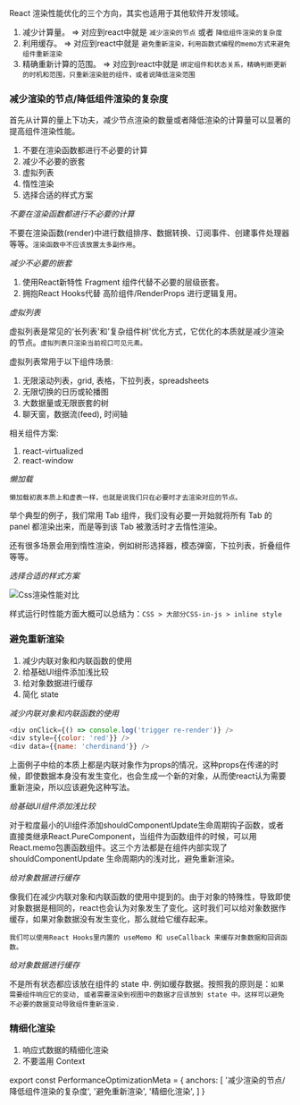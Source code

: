 React 渲染性能优化的三个方向，其实也适用于其他软件开发领域。

1. 减少计算量。  => 对应到react中就是 `减少渲染的节点` 或者 `降低组件渲染的复杂度`
1. 利用缓存。  => 对应到react中就是 `避免重新渲染，利用函数式编程的memo方式来避免组件重新渲染`
1. 精确重新计算的范围。  => 对应到react中就是 `绑定组件和状态关系，精确判断更新的时机和范围，只重新渲染脏的组件，或者说降低渲染范围`

### 减少渲染的节点/降低组件渲染的复杂度

首先从计算的量上下功夫，减少节点渲染的数量或者降低渲染的计算量可以显著的提高组件渲染性能。

1. 不要在渲染函数都进行不必要的计算
1. 减少不必要的嵌套
1. 虚拟列表
1. 惰性渲染
1. 选择合适的样式方案

_不要在渲染函数都进行不必要的计算_

不要在渲染函数(render)中进行数组排序、数据转换、订阅事件、创建事件处理器等等。`渲染函数中不应该放置太多副作用`。

_减少不必要的嵌套_

1. 使用React新特性 Fragment 组件代替不必要的层级嵌套。
1. 拥抱React Hooks代替 高阶组件/RenderProps 进行逻辑复用。

_虚拟列表_

虚拟列表是常见的‘长列表'和'复杂组件树'优化方式，它优化的本质就是减少渲染的节点。`虚拟列表只渲染当前视口可见元素。`

虚拟列表常用于以下组件场景:

1. 无限滚动列表，grid, 表格，下拉列表，spreadsheets
1. 无限切换的日历或轮播图
1. 大数据量或无限嵌套的树
1. 聊天窗，数据流(feed), 时间轴

相关组件方案:

1. react-virtualized
1. react-window

_懒加载_

`懒加载初衷本质上和虚表一样，也就是说我们只在必要时才去渲染对应的节点。`

举个典型的例子，我们常用 Tab 组件，我们没有必要一开始就将所有 Tab 的 panel 都渲染出来，而是等到该 Tab 被激活时才去惰性渲染。

还有很多场景会用到惰性渲染，例如树形选择器，模态弹窗，下拉列表，折叠组件等等。

_选择合适的样式方案_

 ![Css渲染性能对比](CssPerformance.jpg "500px") 

样式运行时性能方面大概可以总结为：`CSS > 大部分CSS-in-js > inline style`

### 避免重新渲染

1. 减少内联对象和内联函数的使用
1. 给基础UI组件添加浅比较
1. 给对象数据进行缓存
1. 简化 state

_减少内联对象和内联函数的使用_

``` js
<div onClick={() => console.log('trigger re-render')} />
<div style={{color: 'red'}} />
<div data={{name: 'cherdinand'}} />
```

上面例子中给的本质上都是内联对象作为props的情况，这种props在传递的时候，即使数据本身没有发生变化，也会生成一个新的对象，从而使react认为需要重新渲染，所以应该避免这种写法。

_给基础UI组件添加浅比较_

对于粒度最小的UI组件添加shouldComponentUpdate生命周期钩子函数，或者直接类继承React.PureComponent，当组件为函数组件的时候，可以用React.memo包裹函数组件。这三个方法都是在组件内部实现了shouldComponentUpdate 生命周期内的浅对比，避免重新渲染。

_给对象数据进行缓存_

像我们在减少内联对象和内联函数的使用中提到的。由于对象的特殊性，导致即使对象数据是相同的，react也会认为对象发生了变化。这时我们可以给对象数据作缓存，如果对象数据没有发生变化，那么就给它缓存起来。

`我们可以使用React Hooks里内置的 useMemo 和 useCallback 来缓存对象数据和回调函数。`

_给对象数据进行缓存_

不是所有状态都应该放在组件的 state 中. 例如缓存数据。按照我的原则是：`如果需要组件响应它的变动, 或者需要渲染到视图中的数据才应该放到 state 中。这样可以避免不必要的数据变动导致组件重新渲染.`

### 精细化渲染
1. 响应式数据的精细化渲染
1. 不要滥用 Context



export const PerformanceOptimizationMeta = {
  anchors: [
    '减少渲染的节点/降低组件渲染的复杂度',
    '避免重新渲染',
    '精细化渲染',
  ]
}